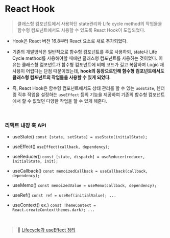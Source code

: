 # React Hook

> 클래스형 컴포넌트에서 사용하던 state관리와 Life cycle method의 작업들을 함수형 컴포넌트에서도 사용할 수 있도록 React Hook이 도입되었다.

- Hook은 React 버전 16.8부터 React 요소로 새로 추가되었다.
- 기존의 개발방식은 일반적으로 함수형 컴포넌트를 주로 사용하되, state나 Life Cycle method를 사용해야할 때에만 클래스형 컴포넌트를 사용하는 것이었다.
  이유는 클래스형 컴포넌트가 함수형 컴포넌트에 비해 코드가 길고 복잡하며 Logic 재사용이 어렵다는 단점 때문이었는데, **hook의 등장으로인해 함수형 컴포넌트에서도 클래스형 컴포넌트의 작업들을 사용할 수 있게 되었다.**

- 즉, React Hook은 함수형 컴포넌트에서도 상태 관리를 할 수 있는 `useState`, 렌더링 직후 작업을 설정하는 `useEffect` 등의 기능을 제공하여 기존의 함수형 컴포넌트에서 할 수 없었던 다양한 작업을 할 수 있게 해준다.

<br>

### 리액트 내장 훅 API

- useState()
  `const [state, setState] = useState(initialState);`

- useEffect()
  `useEffect(callback, dependency);`

- useReducer()
  `const [state, dispatch] = useReducer(reducer, initialState, init);`

- useCallback()
  `const memoizedCallback = useCallback(callback, dependency);`

- useMemo()
  `const memoizedValue = useMemo(callback, dependency);`

- useRef()
  `const ref = useRef(initialValue); ...`

- useContext()
  ex.) `const ThemeContext = React.createContex(themes.dark); ...`

<br>

> 📌 [Lifecycle과 useEffect 정리](https://velog.io/@seul06/useEffect)
